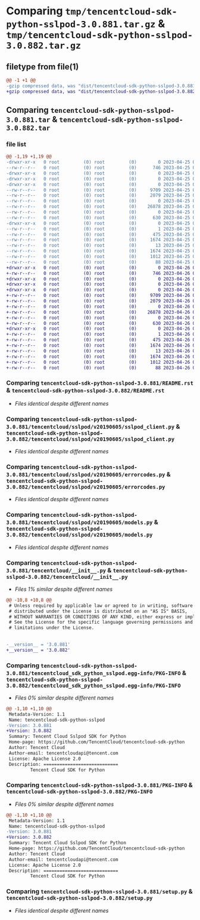 # Comparing `tmp/tencentcloud-sdk-python-sslpod-3.0.881.tar.gz` & `tmp/tencentcloud-sdk-python-sslpod-3.0.882.tar.gz`

## filetype from file(1)

```diff
@@ -1 +1 @@
-gzip compressed data, was "dist/tencentcloud-sdk-python-sslpod-3.0.881.tar", last modified: Tue Apr 25 00:51:43 2023, max compression
+gzip compressed data, was "dist/tencentcloud-sdk-python-sslpod-3.0.882.tar", last modified: Wed Apr 26 03:45:41 2023, max compression
```

## Comparing `tencentcloud-sdk-python-sslpod-3.0.881.tar` & `tencentcloud-sdk-python-sslpod-3.0.882.tar`

### file list

```diff
@@ -1,19 +1,19 @@
-drwxr-xr-x   0 root         (0) root         (0)        0 2023-04-25 00:51:43.000000 tencentcloud-sdk-python-sslpod-3.0.881/
--rw-r--r--   0 root         (0) root         (0)      746 2023-04-25 00:51:43.000000 tencentcloud-sdk-python-sslpod-3.0.881/README.rst
-drwxr-xr-x   0 root         (0) root         (0)        0 2023-04-25 00:51:43.000000 tencentcloud-sdk-python-sslpod-3.0.881/tencentcloud/
-drwxr-xr-x   0 root         (0) root         (0)        0 2023-04-25 00:51:43.000000 tencentcloud-sdk-python-sslpod-3.0.881/tencentcloud/sslpod/
-drwxr-xr-x   0 root         (0) root         (0)        0 2023-04-25 00:51:43.000000 tencentcloud-sdk-python-sslpod-3.0.881/tencentcloud/sslpod/v20190605/
--rw-r--r--   0 root         (0) root         (0)     9709 2023-04-25 00:51:43.000000 tencentcloud-sdk-python-sslpod-3.0.881/tencentcloud/sslpod/v20190605/sslpod_client.py
--rw-r--r--   0 root         (0) root         (0)     2079 2023-04-25 00:51:43.000000 tencentcloud-sdk-python-sslpod-3.0.881/tencentcloud/sslpod/v20190605/errorcodes.py
--rw-r--r--   0 root         (0) root         (0)        0 2023-04-25 00:51:43.000000 tencentcloud-sdk-python-sslpod-3.0.881/tencentcloud/sslpod/v20190605/__init__.py
--rw-r--r--   0 root         (0) root         (0)    26878 2023-04-25 00:51:43.000000 tencentcloud-sdk-python-sslpod-3.0.881/tencentcloud/sslpod/v20190605/models.py
--rw-r--r--   0 root         (0) root         (0)        0 2023-04-25 00:51:43.000000 tencentcloud-sdk-python-sslpod-3.0.881/tencentcloud/sslpod/__init__.py
--rw-r--r--   0 root         (0) root         (0)      630 2023-04-25 00:51:43.000000 tencentcloud-sdk-python-sslpod-3.0.881/tencentcloud/__init__.py
-drwxr-xr-x   0 root         (0) root         (0)        0 2023-04-25 00:51:43.000000 tencentcloud-sdk-python-sslpod-3.0.881/tencentcloud_sdk_python_sslpod.egg-info/
--rw-r--r--   0 root         (0) root         (0)        1 2023-04-25 00:51:43.000000 tencentcloud-sdk-python-sslpod-3.0.881/tencentcloud_sdk_python_sslpod.egg-info/dependency_links.txt
--rw-r--r--   0 root         (0) root         (0)      475 2023-04-25 00:51:43.000000 tencentcloud-sdk-python-sslpod-3.0.881/tencentcloud_sdk_python_sslpod.egg-info/SOURCES.txt
--rw-r--r--   0 root         (0) root         (0)     1674 2023-04-25 00:51:43.000000 tencentcloud-sdk-python-sslpod-3.0.881/tencentcloud_sdk_python_sslpod.egg-info/PKG-INFO
--rw-r--r--   0 root         (0) root         (0)       13 2023-04-25 00:51:43.000000 tencentcloud-sdk-python-sslpod-3.0.881/tencentcloud_sdk_python_sslpod.egg-info/top_level.txt
--rw-r--r--   0 root         (0) root         (0)     1674 2023-04-25 00:51:43.000000 tencentcloud-sdk-python-sslpod-3.0.881/PKG-INFO
--rw-r--r--   0 root         (0) root         (0)     1012 2023-04-25 00:51:43.000000 tencentcloud-sdk-python-sslpod-3.0.881/setup.py
--rw-r--r--   0 root         (0) root         (0)       88 2023-04-25 00:51:43.000000 tencentcloud-sdk-python-sslpod-3.0.881/setup.cfg
+drwxr-xr-x   0 root         (0) root         (0)        0 2023-04-26 03:45:41.000000 tencentcloud-sdk-python-sslpod-3.0.882/
+-rw-r--r--   0 root         (0) root         (0)      746 2023-04-26 03:45:41.000000 tencentcloud-sdk-python-sslpod-3.0.882/README.rst
+drwxr-xr-x   0 root         (0) root         (0)        0 2023-04-26 03:45:41.000000 tencentcloud-sdk-python-sslpod-3.0.882/tencentcloud/
+drwxr-xr-x   0 root         (0) root         (0)        0 2023-04-26 03:45:41.000000 tencentcloud-sdk-python-sslpod-3.0.882/tencentcloud/sslpod/
+drwxr-xr-x   0 root         (0) root         (0)        0 2023-04-26 03:45:41.000000 tencentcloud-sdk-python-sslpod-3.0.882/tencentcloud/sslpod/v20190605/
+-rw-r--r--   0 root         (0) root         (0)     9709 2023-04-26 03:45:41.000000 tencentcloud-sdk-python-sslpod-3.0.882/tencentcloud/sslpod/v20190605/sslpod_client.py
+-rw-r--r--   0 root         (0) root         (0)     2079 2023-04-26 03:45:41.000000 tencentcloud-sdk-python-sslpod-3.0.882/tencentcloud/sslpod/v20190605/errorcodes.py
+-rw-r--r--   0 root         (0) root         (0)        0 2023-04-26 03:45:41.000000 tencentcloud-sdk-python-sslpod-3.0.882/tencentcloud/sslpod/v20190605/__init__.py
+-rw-r--r--   0 root         (0) root         (0)    26878 2023-04-26 03:45:41.000000 tencentcloud-sdk-python-sslpod-3.0.882/tencentcloud/sslpod/v20190605/models.py
+-rw-r--r--   0 root         (0) root         (0)        0 2023-04-26 03:45:41.000000 tencentcloud-sdk-python-sslpod-3.0.882/tencentcloud/sslpod/__init__.py
+-rw-r--r--   0 root         (0) root         (0)      630 2023-04-26 03:45:41.000000 tencentcloud-sdk-python-sslpod-3.0.882/tencentcloud/__init__.py
+drwxr-xr-x   0 root         (0) root         (0)        0 2023-04-26 03:45:41.000000 tencentcloud-sdk-python-sslpod-3.0.882/tencentcloud_sdk_python_sslpod.egg-info/
+-rw-r--r--   0 root         (0) root         (0)        1 2023-04-26 03:45:41.000000 tencentcloud-sdk-python-sslpod-3.0.882/tencentcloud_sdk_python_sslpod.egg-info/dependency_links.txt
+-rw-r--r--   0 root         (0) root         (0)      475 2023-04-26 03:45:41.000000 tencentcloud-sdk-python-sslpod-3.0.882/tencentcloud_sdk_python_sslpod.egg-info/SOURCES.txt
+-rw-r--r--   0 root         (0) root         (0)     1674 2023-04-26 03:45:41.000000 tencentcloud-sdk-python-sslpod-3.0.882/tencentcloud_sdk_python_sslpod.egg-info/PKG-INFO
+-rw-r--r--   0 root         (0) root         (0)       13 2023-04-26 03:45:41.000000 tencentcloud-sdk-python-sslpod-3.0.882/tencentcloud_sdk_python_sslpod.egg-info/top_level.txt
+-rw-r--r--   0 root         (0) root         (0)     1674 2023-04-26 03:45:41.000000 tencentcloud-sdk-python-sslpod-3.0.882/PKG-INFO
+-rw-r--r--   0 root         (0) root         (0)     1012 2023-04-26 03:45:41.000000 tencentcloud-sdk-python-sslpod-3.0.882/setup.py
+-rw-r--r--   0 root         (0) root         (0)       88 2023-04-26 03:45:41.000000 tencentcloud-sdk-python-sslpod-3.0.882/setup.cfg
```

### Comparing `tencentcloud-sdk-python-sslpod-3.0.881/README.rst` & `tencentcloud-sdk-python-sslpod-3.0.882/README.rst`

 * *Files identical despite different names*

### Comparing `tencentcloud-sdk-python-sslpod-3.0.881/tencentcloud/sslpod/v20190605/sslpod_client.py` & `tencentcloud-sdk-python-sslpod-3.0.882/tencentcloud/sslpod/v20190605/sslpod_client.py`

 * *Files identical despite different names*

### Comparing `tencentcloud-sdk-python-sslpod-3.0.881/tencentcloud/sslpod/v20190605/errorcodes.py` & `tencentcloud-sdk-python-sslpod-3.0.882/tencentcloud/sslpod/v20190605/errorcodes.py`

 * *Files identical despite different names*

### Comparing `tencentcloud-sdk-python-sslpod-3.0.881/tencentcloud/sslpod/v20190605/models.py` & `tencentcloud-sdk-python-sslpod-3.0.882/tencentcloud/sslpod/v20190605/models.py`

 * *Files identical despite different names*

### Comparing `tencentcloud-sdk-python-sslpod-3.0.881/tencentcloud/__init__.py` & `tencentcloud-sdk-python-sslpod-3.0.882/tencentcloud/__init__.py`

 * *Files 1% similar despite different names*

```diff
@@ -10,8 +10,8 @@
 # Unless required by applicable law or agreed to in writing, software
 # distributed under the License is distributed on an "AS IS" BASIS,
 # WITHOUT WARRANTIES OR CONDITIONS OF ANY KIND, either express or implied.
 # See the License for the specific language governing permissions and
 # limitations under the License.
 
 
-__version__ = '3.0.881'
+__version__ = '3.0.882'
```

### Comparing `tencentcloud-sdk-python-sslpod-3.0.881/tencentcloud_sdk_python_sslpod.egg-info/PKG-INFO` & `tencentcloud-sdk-python-sslpod-3.0.882/tencentcloud_sdk_python_sslpod.egg-info/PKG-INFO`

 * *Files 0% similar despite different names*

```diff
@@ -1,10 +1,10 @@
 Metadata-Version: 1.1
 Name: tencentcloud-sdk-python-sslpod
-Version: 3.0.881
+Version: 3.0.882
 Summary: Tencent Cloud Sslpod SDK for Python
 Home-page: https://github.com/TencentCloud/tencentcloud-sdk-python
 Author: Tencent Cloud
 Author-email: tencentcloudapi@tencent.com
 License: Apache License 2.0
 Description: ============================
         Tencent Cloud SDK for Python
```

### Comparing `tencentcloud-sdk-python-sslpod-3.0.881/PKG-INFO` & `tencentcloud-sdk-python-sslpod-3.0.882/PKG-INFO`

 * *Files 0% similar despite different names*

```diff
@@ -1,10 +1,10 @@
 Metadata-Version: 1.1
 Name: tencentcloud-sdk-python-sslpod
-Version: 3.0.881
+Version: 3.0.882
 Summary: Tencent Cloud Sslpod SDK for Python
 Home-page: https://github.com/TencentCloud/tencentcloud-sdk-python
 Author: Tencent Cloud
 Author-email: tencentcloudapi@tencent.com
 License: Apache License 2.0
 Description: ============================
         Tencent Cloud SDK for Python
```

### Comparing `tencentcloud-sdk-python-sslpod-3.0.881/setup.py` & `tencentcloud-sdk-python-sslpod-3.0.882/setup.py`

 * *Files identical despite different names*

